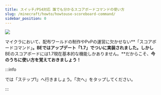 ```yaml
---
title: スイッチ/PS4対応 誰でも分かるスコアボードコマンドの使い方
slug: /minecraft/howto/howtouse-scoreboard-command/
sidebar_position: 0
---
```


![](https://cdn-ak.f.st-hatena.com/images/fotolife/s/sasigume/20210208/20210208123451.png)

マイクラにおいて、配布ワールドの制作やPvPの運営に欠かせない**「スコアボードコマンド」**。BEではアップデート「1.7」でついに実装されました。しかし**BEのスコアボードには1.7現在基本的な機能しかありません。**だからこそ、**今のうちに使い方を覚えておきましょう！**

:::info

では「ステップ1」へ行きましょう。「次へ」をタップしてください。

:::
